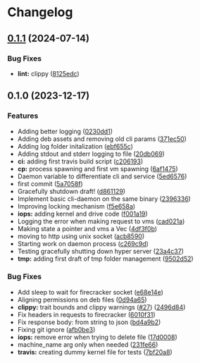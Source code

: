 # Changelog

## [0.1.1](https://github.com/sousandrei/firesquid/compare/v0.1.0...v0.1.1) (2024-07-14)


### Bug Fixes

* **lint:** clippy ([8125edc](https://github.com/sousandrei/firesquid/commit/8125edc71c2beae0c85f827b94c8d183600f5b9a))

## 0.1.0 (2023-12-17)


### Features

* Adding better logging ([0230dd1](https://github.com/sousandrei/firesquid/commit/0230dd1c2d34ccb186f0f1f07b16194faeb7eb43))
* Adding deb assets and removing old cli params ([371ec50](https://github.com/sousandrei/firesquid/commit/371ec50cc69c8ca3363fe68f55c49b65c7f96bc4))
* Adding log folder initalization ([ebf655c](https://github.com/sousandrei/firesquid/commit/ebf655c8a63ff1fb407cd4bb86d81c119f312f72))
* Adding stdout and stderr logging to file ([20db069](https://github.com/sousandrei/firesquid/commit/20db069fa2ea98594d95c1922be5653f0f6b5f1c))
* **ci:** adding first travis build script ([c206193](https://github.com/sousandrei/firesquid/commit/c206193316c86baf692871c91bc1c7411b0c0380))
* **cp:** process spawning and first vm spawning ([6af1475](https://github.com/sousandrei/firesquid/commit/6af14755a9449118ced93ed48db4997b27480a37))
* Daemon variable to differentiate cli and service ([5ed6576](https://github.com/sousandrei/firesquid/commit/5ed6576d944b12464d15ac4f86df60fba8623618))
* first commit ([5a7058f](https://github.com/sousandrei/firesquid/commit/5a7058fad56b2085d0a9d1763a0cade86140dfd6))
* Gracefully shutdown draft! ([d861129](https://github.com/sousandrei/firesquid/commit/d86112956d776158bbff20f80367a3d4e9607085))
* Implement basic cli-daemon on the same binary ([2396336](https://github.com/sousandrei/firesquid/commit/239633602b3a3a561220bb1f130c896f942c53a6))
* Improving locking mechanism ([f5e658a](https://github.com/sousandrei/firesquid/commit/f5e658adef857e5a000dd26fe2bad4aab899fdac))
* **iops:** adding kernel and drive code ([f001a19](https://github.com/sousandrei/firesquid/commit/f001a1901311e3a075fc291638f61acf1887d8e5))
* Logging the error when making request to vms ([cad021a](https://github.com/sousandrei/firesquid/commit/cad021a8800ff75466981b1934fa8566781bb105))
* Making state a pointer and vms a Vec ([4df3f0b](https://github.com/sousandrei/firesquid/commit/4df3f0b8875a9a393e5777ce30c47cf7a365f728))
* moving to http using unix socket ([acb8590](https://github.com/sousandrei/firesquid/commit/acb8590c97147c4e6d027fc33d553f3ffe0b6ad7))
* Starting work on daemon process ([c269c9d](https://github.com/sousandrei/firesquid/commit/c269c9d24e1d62ed3749e531908e25cb484d9ba2))
* Testing gracefully shutting down hyper server ([23a4c37](https://github.com/sousandrei/firesquid/commit/23a4c37f2451ec5b26661ceb81ff34b77278c41f))
* **tmp:** adding first draft of tmp folder management ([9502d52](https://github.com/sousandrei/firesquid/commit/9502d52a7b3ad9843048f6ba51b451e8a33f561b))


### Bug Fixes

* Add sleep to wait for firecracker socket ([e68e14e](https://github.com/sousandrei/firesquid/commit/e68e14e5aa4c1fd7535f2d7c2d2b79b85a69d37b))
* Aligning permissions on deb files ([0d94a65](https://github.com/sousandrei/firesquid/commit/0d94a65354bb6f9fb78704d590f8bdda7f8ed38c))
* **clippy:** trait bounds and clippy warnings ([#27](https://github.com/sousandrei/firesquid/issues/27)) ([2496d84](https://github.com/sousandrei/firesquid/commit/2496d845bca0b06e4b8c9afe91f3010c13253582))
* Fix headers in requests to firecracker ([6010f31](https://github.com/sousandrei/firesquid/commit/6010f31200393a90ab4359fb131e941f6b54a6ed))
* Fix response body: from string to json ([bd4a9b2](https://github.com/sousandrei/firesquid/commit/bd4a9b28ceb8f2ab045e4546f5c91d5c9cafdbe9))
* Fixing git ignore ([afb0be3](https://github.com/sousandrei/firesquid/commit/afb0be3ce93fec69976e55c35479ca6e8fe8162f))
* **iops:** remove error when trying to delete file ([17d0008](https://github.com/sousandrei/firesquid/commit/17d000829ac8c9f7900577683ff0703a3193463a))
* machine_name arg only when needed ([231fe66](https://github.com/sousandrei/firesquid/commit/231fe66935c6d02b8e6f1d56c2c87b33865de047))
* **travis:** creating dummy kernel file for tests ([7bf20a8](https://github.com/sousandrei/firesquid/commit/7bf20a8cab1a164f9ed059c9b7e37af900deaeff))
